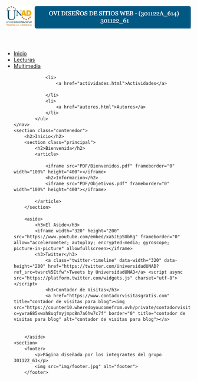 <head>
    <meta charset="UTF-8">
    <title> Ovi Web</title>
    <link rel="stylesheet" href="CSS/estilos.css">
    <style type="text/css">
    </style>
</head>

<body>
    <header>
        <img src="img/banner.jpg">
    </header>
    <nav>
                <ul class="menu">
				<li> 
					<a href="index.html">Inicio</a>
				</li>
				<li> 
					<a href="lecturas.html">Lecturas</a>
				</li>
				<li> 
					<a href="Multimedia.html">Multimedia</a>
				</li>

				<li>
					<a href="actividades.html">Actividades</a>

				</li>
				<li> 
					<a href="autores.html">Autores</a> 
				</li>
			</ul>
    </nav>
    <section class="contenedor">
        <h2>Inicio</h2>
        <section class="principal">
            <h2>Bienvenida</h2>
            <article>

                <iframe src="PDF/Bienvenidos.pdf" frameborder="0" width="100%" height="400"></iframe>
                <h2>Informacion</h2>
                <iframe src="PDF/Objetivos.pdf" frameborder="0" width="100%" height="400"></iframe>

            </article>
        </section>

        <aside>
            <h3>El Aside</h3>
            <iframe width="320" height="200" src="https://www.youtube.com/embed/xa5JEpSUbRg" frameborder="0" allow="accelerometer; autoplay; encrypted-media; gyroscope; picture-in-picture" allowfullscreen></iframe>
            <h3>Twitter</h3>
                <a class="twitter-timeline" data-width="320" data-height="200" href="https://twitter.com/UniversidadUNAD?ref_src=twsrc%5Etfw">Tweets by UniversidadUNAD</a> <script async src="https://platform.twitter.com/widgets.js" charset="utf-8"></script>
                <h3>Contador de Visitas</h3>
                <a href="https://www.contadorvisitasgratis.com" title="contador de visitas para blog"><img src="https://counter10.wheredoyoucomefrom.ovh/private/contadorvisitasgratis.php?c=ywra685xwxh8uqfnyjmpc8n7a6hw7c7f" border="0" title="contador de visitas para blog" alt="contador de visitas para blog"></a>


        </aside>
    <section>
        <footer>
            <p>Página diseñada por los integrantes del grupo 301122_61</p>
			<img src="img/footer.jpg" alt="footer">
		</footer>
</body>
